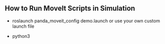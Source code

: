 
## How to Run MoveIt Scripts in Simulation

- roslaunch panda_moveit_config demo.launch or use your own custom launch file

- python3 <yourscript>